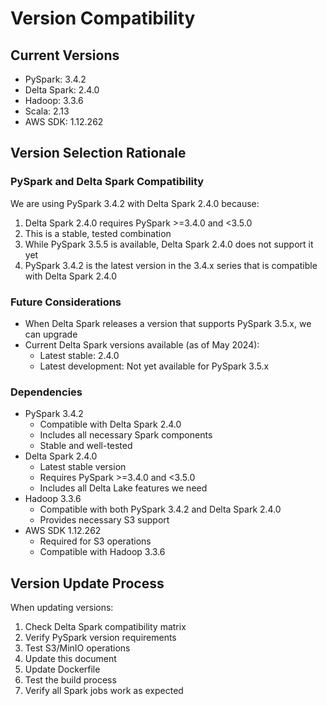 # Version Compatibility

## Current Versions
- PySpark: 3.4.2
- Delta Spark: 2.4.0
- Hadoop: 3.3.6
- Scala: 2.13
- AWS SDK: 1.12.262

## Version Selection Rationale

### PySpark and Delta Spark Compatibility
We are using PySpark 3.4.2 with Delta Spark 2.4.0 because:
1. Delta Spark 2.4.0 requires PySpark >=3.4.0 and <3.5.0
2. This is a stable, tested combination
3. While PySpark 3.5.5 is available, Delta Spark 2.4.0 does not support it yet
4. PySpark 3.4.2 is the latest version in the 3.4.x series that is compatible with Delta Spark 2.4.0

### Future Considerations
- When Delta Spark releases a version that supports PySpark 3.5.x, we can upgrade
- Current Delta Spark versions available (as of May 2024):
  - Latest stable: 2.4.0
  - Latest development: Not yet available for PySpark 3.5.x

### Dependencies
- PySpark 3.4.2
  - Compatible with Delta Spark 2.4.0
  - Includes all necessary Spark components
  - Stable and well-tested
- Delta Spark 2.4.0
  - Latest stable version
  - Requires PySpark >=3.4.0 and <3.5.0
  - Includes all Delta Lake features we need
- Hadoop 3.3.6
  - Compatible with both PySpark 3.4.2 and Delta Spark 2.4.0
  - Provides necessary S3 support
- AWS SDK 1.12.262
  - Required for S3 operations
  - Compatible with Hadoop 3.3.6

## Version Update Process
When updating versions:
1. Check Delta Spark compatibility matrix
2. Verify PySpark version requirements
3. Test S3/MinIO operations
4. Update this document
5. Update Dockerfile
6. Test the build process
7. Verify all Spark jobs work as expected 
